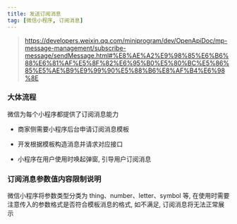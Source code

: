 ```yaml
---
title: 发送订阅消息
tag: [微信小程序, 订阅消息]
---
```


> <https://developers.weixin.qq.com/miniprogram/dev/OpenApiDoc/mp-message-management/subscribe-message/sendMessage.html#%E8%AE%A2%E9%98%85%E6%B6%88%E6%81%AF%E5%8F%82%E6%95%B0%E5%80%BC%E5%86%85%E5%AE%B9%E9%99%90%E5%88%B6%E8%AF%B4%E6%98%8E>

### 大体流程

微信为每个小程序都提供了订阅消息能力

- 商家侧需要小程序后台申请订阅消息模板

- 开发根据模板构造消息并请求对应接口

- 小程序在用户使用时唤起弹窗, 引导用户订阅消息

### 订阅消息参数值内容限制说明

微信小程序将参数类型分类为 thing、number、letter、symbol 等, 在使用时需要注意传入的参数格式是否符合模板消息的格式, 如不满足, 订阅消息将无法正常展示
